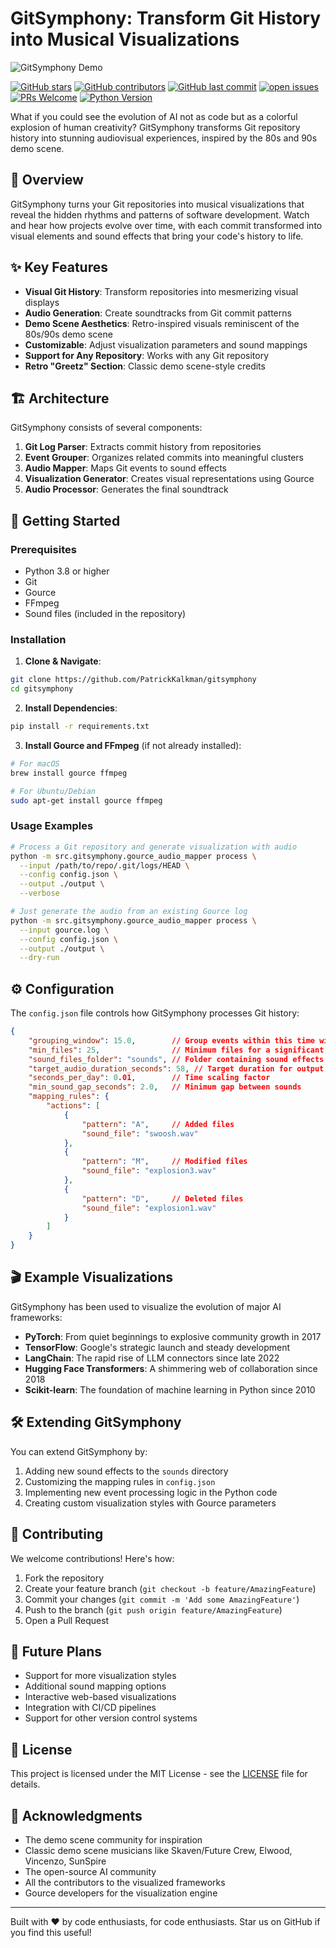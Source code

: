 # GitSymphony: Transform Git History into Musical Visualizations

![GitSymphony Demo](https://img.shields.io/badge/Demo-Scene%20Inspired-blueviolet)

[![GitHub stars](https://img.shields.io/github/stars/PatrickKalkman/gitsymphony)](https://github.com/PatrickKalkman/gitsymphony/stargazers)
[![GitHub contributors](https://img.shields.io/github/contributors/PatrickKalkman/gitsymphony)](https://github.com/PatrickKalkman/gitsymphony/graphs/contributors)
[![GitHub last commit](https://img.shields.io/github/last-commit/PatrickKalkman/gitsymphony)](https://github.com/PatrickKalkman/gitsymphony)
[![open issues](https://img.shields.io/github/issues/PatrickKalkman/gitsymphony)](https://github.com/PatrickKalkman/gitsymphony/issues)
[![PRs Welcome](https://img.shields.io/badge/PRs-welcome-brightgreen.svg?style=flat-square)](https://makeapullrequest.com)
[![Python Version](https://img.shields.io/badge/python-3.8%2B-blue)](https://www.python.org/downloads/)

What if you could see the evolution of AI not as code but as a colorful explosion of human creativity? GitSymphony transforms Git repository history into stunning audiovisual experiences, inspired by the 80s and 90s demo scene.

## 🎵 Overview

GitSymphony turns your Git repositories into musical visualizations that reveal the hidden rhythms and patterns of software development. Watch and hear how projects evolve over time, with each commit transformed into visual elements and sound effects that bring your code's history to life.

## ✨ Key Features

- **Visual Git History**: Transform repositories into mesmerizing visual displays
- **Audio Generation**: Create soundtracks from Git commit patterns
- **Demo Scene Aesthetics**: Retro-inspired visuals reminiscent of the 80s/90s demo scene
- **Customizable**: Adjust visualization parameters and sound mappings
- **Support for Any Repository**: Works with any Git repository
- **Retro "Greetz" Section**: Classic demo scene-style credits

## 🏗️ Architecture

GitSymphony consists of several components:

1. **Git Log Parser**: Extracts commit history from repositories
2. **Event Grouper**: Organizes related commits into meaningful clusters
3. **Audio Mapper**: Maps Git events to sound effects
4. **Visualization Generator**: Creates visual representations using Gource
5. **Audio Processor**: Generates the final soundtrack

## 🚀 Getting Started

### Prerequisites

- Python 3.8 or higher
- Git
- Gource
- FFmpeg
- Sound files (included in the repository)

### Installation

1. **Clone & Navigate**:
```bash
git clone https://github.com/PatrickKalkman/gitsymphony
cd gitsymphony
```

2. **Install Dependencies**:
```bash
pip install -r requirements.txt
```

3. **Install Gource and FFmpeg** (if not already installed):
```bash
# For macOS
brew install gource ffmpeg

# For Ubuntu/Debian
sudo apt-get install gource ffmpeg
```

### Usage Examples

```bash
# Process a Git repository and generate visualization with audio
python -m src.gitsymphony.gource_audio_mapper process \
  --input /path/to/repo/.git/logs/HEAD \
  --config config.json \
  --output ./output \
  --verbose

# Just generate the audio from an existing Gource log
python -m src.gitsymphony.gource_audio_mapper process \
  --input gource.log \
  --config config.json \
  --output ./output \
  --dry-run
```

## ⚙️ Configuration

The `config.json` file controls how GitSymphony processes Git history:

```json
{
    "grouping_window": 15.0,        // Group events within this time window (seconds)
    "min_files": 25,                // Minimum files for a significant event
    "sound_files_folder": "sounds", // Folder containing sound effects
    "target_audio_duration_seconds": 58, // Target duration for output audio
    "seconds_per_day": 0.01,        // Time scaling factor
    "min_sound_gap_seconds": 2.0,   // Minimum gap between sounds
    "mapping_rules": {
        "actions": [
            {
                "pattern": "A",     // Added files
                "sound_file": "swoosh.wav"
            },
            {
                "pattern": "M",     // Modified files
                "sound_file": "explosion3.wav"
            },
            {
                "pattern": "D",     // Deleted files
                "sound_file": "explosion1.wav"
            }
        ]
    }
}
```

## 🎬 Example Visualizations

GitSymphony has been used to visualize the evolution of major AI frameworks:

- **PyTorch**: From quiet beginnings to explosive community growth in 2017
- **TensorFlow**: Google's strategic launch and steady development
- **LangChain**: The rapid rise of LLM connectors since late 2022
- **Hugging Face Transformers**: A shimmering web of collaboration since 2018
- **Scikit-learn**: The foundation of machine learning in Python since 2010

## 🛠️ Extending GitSymphony

You can extend GitSymphony by:

1. Adding new sound effects to the `sounds` directory
2. Customizing the mapping rules in `config.json`
3. Implementing new event processing logic in the Python code
4. Creating custom visualization styles with Gource parameters

## 🤝 Contributing

We welcome contributions! Here's how:

1. Fork the repository
2. Create your feature branch (`git checkout -b feature/AmazingFeature`)
3. Commit your changes (`git commit -m 'Add some AmazingFeature'`)
4. Push to the branch (`git push origin feature/AmazingFeature`)
5. Open a Pull Request

## 🔮 Future Plans

- Support for more visualization styles
- Additional sound mapping options
- Interactive web-based visualizations
- Integration with CI/CD pipelines
- Support for other version control systems

## 📄 License

This project is licensed under the MIT License - see the [LICENSE](LICENSE) file for details.

## 🙏 Acknowledgments

- The demo scene community for inspiration
- Classic demo scene musicians like Skaven/Future Crew, Elwood, Vincenzo, SunSpire
- The open-source AI community
- All the contributors to the visualized frameworks
- Gource developers for the visualization engine

---

Built with ❤️ by code enthusiasts, for code enthusiasts. Star us on GitHub if you find this useful!
